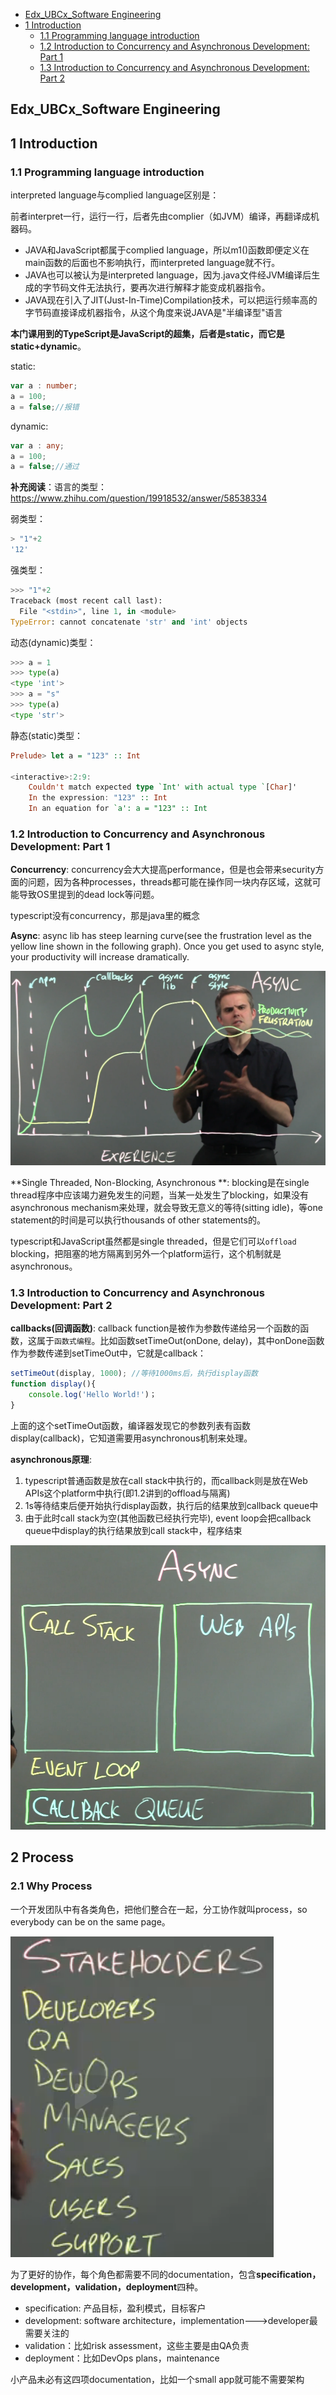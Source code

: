 
* [Edx\_UBCx\_Software Engineering](#edx_ubcx_software-engineering)
* [1 Introduction](#1-introduction)
  * [1\.1 Programming language introduction](#11-programming-language-introduction)
  * [1\.2 Introduction to Concurrency and Asynchronous Development: Part 1](#12-introduction-to-concurrency-and-asynchronous-development-part-1)
  * [1\.3 Introduction to Concurrency and Asynchronous Development: Part 2](#13-introduction-to-concurrency-and-asynchronous-development-part-2)





## Edx_UBCx_Software Engineering

## 1 Introduction

### 1.1 Programming language introduction

interpreted language与complied language区别是：

前者interpret一行，运行一行，后者先由complier（如JVM）编译，再翻译成机器码。

- JAVA和JavaScript都属于complied language，所以m1()函数即便定义在main函数的后面也不影响执行，而interpreted language就不行。
- JAVA也可以被认为是interpreted language，因为.java文件经JVM编译后生成的字节码文件无法执行，要再次进行解释才能变成机器指令。
- JAVA现在引入了JIT(Just-In-Time)Compilation技术，可以把运行频率高的字节码直接译成机器指令，从这个角度来说JAVA是"半编译型"语言

**本门课用到的TypeScript是JavaScript的超集，后者是static，而它是static+dynamic**。

static:

```typescript
var a : number;
a = 100;
a = false;//报错
```

dynamic:

```typescript
var a : any;
a = 100;
a = false;//通过
```

**补充阅读**：语言的类型：https://www.zhihu.com/question/19918532/answer/58538334

弱类型：

```js
> "1"+2
'12'
```

强类型：

```python
>>> "1"+2
Traceback (most recent call last):
  File "<stdin>", line 1, in <module>
TypeError: cannot concatenate 'str' and 'int' objects
```

动态(dynamic)类型：

```python
>>> a = 1
>>> type(a)
<type 'int'>
>>> a = "s"
>>> type(a)
<type 'str'>
```

静态(static)类型：

```haskell
Prelude> let a = "123" :: Int

<interactive>:2:9:
    Couldn't match expected type `Int' with actual type `[Char]'
    In the expression: "123" :: Int
    In an equation for `a': a = "123" :: Int
```

### 1.2 Introduction to Concurrency and Asynchronous Development: Part 1

**Concurrency**: concurrency会大大提高performance，但是也会带来security方面的问题，因为各种processes，threads都可能在操作同一块内存区域，这就可能导致OS里提到的dead lock等问题。

typescript没有concurrency，那是java里的概念

**Async**: async lib has steep learning curve(see the frustration level as the yellow line shown in the following graph). Once you get used to async style, your productivity will increase dramatically.

![1601710310666](https://raw.githubusercontent.com/ZhouMeng1998/computer-science-notes/main/IMG/202010/03/153155-561364.png)

**Single Threaded, Non-Blocking, Asynchronous **: blocking是在single thread程序中应该竭力避免发生的问题，当某一处发生了blocking，如果没有asynchronous mechanism来处理，就会导致无意义的等待(sitting idle)，等one statement的时间是可以执行thousands of other statements的。

typescript和JavaScript虽然都是single threaded，但是它们可以`offload` blocking，把阻塞的地方隔离到另外一个platform运行，这个机制就是asynchronous。

### 1.3 Introduction to Concurrency and Asynchronous Development: Part 2

**callbacks(回调函数)**: callback function是被作为参数传递给另一个函数的函数，这属于`函数式编程`。比如函数setTimeOut(onDone, delay)，其中onDone函数作为参数传递到setTimeOut中，它就是callback：

```typescript
setTimeOut(display, 1000); //等待1000ms后，执行display函数
function display(){
	console.log('Hello World!')；   
}
```

上面的这个setTimeOut函数，编译器发现它的参数列表有函数display(callback)，它知道需要用asynchronous机制来处理。

**asynchronous原理**:

1. typescript普通函数是放在call stack中执行的，而callback则是放在Web APIs这个platform中执行(即1.2讲到的offload与隔离)
2. 1s等待结束后便开始执行display函数，执行后的结果放到callback queue中
3. 由于此时call stack为空(其他函数已经执行完毕), event loop会把callback queue中display的执行结果放到call stack中，程序结束

![1601712356285](https://raw.githubusercontent.com/ZhouMeng1998/computer-science-notes/main/IMG/202010/03/160556-510867.png)

## 2 Process

### 2.1 Why Process

一个开发团队中有各类角色，把他们整合在一起，分工协作就叫process，so everybody can be on the same page。

![image-20201009114551312](https://raw.githubusercontent.com/ZhouMeng1998/IMG/image-upload/20201009114551.png)

为了更好的协作，每个角色都需要不同的documentation，包含**specification，development，validation，deployment**四种。

- specification: 产品目标，盈利模式，目标客户
- development: software architecture，implementation--->developer最需要关注的
- validation：比如risk assessment，这些主要是由QA负责
- deployment：比如DevOps plans，maintenance

小产品未必有这四项documentation，比如一个small app就可能不需要架构

